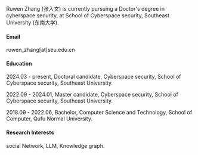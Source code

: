 Ruwen Zhang (张入文) is currently pursuing a Doctor's degree in cyberspace security, at School of Cyberspace security, Southeast University (东南大学). 

#### Email
ruwen_zhang[at]seu.edu.cn

#### Education
2024.03 - present, Doctoral candidate, Cyberspace security, School of Cyberspace security, Southeast University.

2022.09 - 2024.01, Master candidate, Cyberspace security, School of Cyberspace security, Southeast University.

2018.09 - 2022.06, Bachelor, Computer Science and Technology, School of Computer, Qufu Normal University.

#### Research Interests
social Network, LLM, Knowledge graph.
